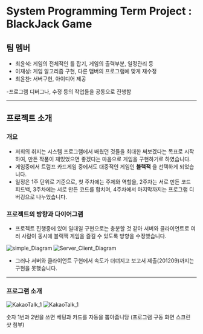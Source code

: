 # System Programming Term Project : BlackJack Game

## 팀 멤버

- 최윤석: 게임의 전체적인 틀 잡기, 게임의 출력부분, 일정관리 등 
- 이재성: 게임 알고리즘 구현, 다른 맴버의 프로그램에 맞게 재수정 
- 최윤찬: 서버구현, 아이디어 제공

-프로그램 디버그나, 수정 등의 작업들을 공동으로 진행함

-------------------------------------
## 프로젝트 소개
### 개요
- 저희의 취지는 시스템 프로그램에서 배웠던 것들을 최대한 써보겠다는 목표로 시작하여, 만든 작품이 재밌었으면 좋겠다는 마음으로 게임을 구현하기로 하였습니다.
- 게임중에서 트럼프 카드게임 중에서도 대중적인 게임인 __블랙잭__ 을 선택하게 되었습니다.
- 일정은 1주 단위로 기준으로, 첫 주차에는 주제와 역할을, 2주차는 서로 만든 코드 피드백, 3주차에는 서로 만든 코드를 합치며, 4주차에서 마지막까지는 프로그램 디버깅으로 나누었습니다.

### 프로젝트의 방향과 다이어그램
- 프로젝트 진행중에 있어 일대일 구현으로는 충분할 것 같아 서버와 클라이언트로 여러 사람이 동시에 블랙잭 게임을 즐길 수 있도록 방향을 수정했습니다.

![simple_Diagram](https://user-images.githubusercontent.com/59460871/101640318-b65b0300-3a73-11eb-986e-bfd68a4a88cc.PNG)
![Server_Client_Diagram](https://user-images.githubusercontent.com/59460871/101640560-ff12bc00-3a73-11eb-9cf1-78d1171a7779.PNG)


- 그러나 서버와 클라이언트 구현에서 속도가 더뎌지고 보고서 제출(201209)까지는 구현을 못했습니다.
-------------------------------------

### 프로그램 소개

![KakaoTalk_1](https://user-images.githubusercontent.com/59460871/101640797-4c8f2900-3a74-11eb-9a4a-c2b6f0382f39.png)
![KakaoTalk_1](https://user-images.githubusercontent.com/59460871/101640797-4c8f2900-3a74-11eb-9a4a-c2b6f0382f39.png)

숫자 1번과 2번을 쓰면 베팅과 카드를 자동을 뽑아줍니당
(프로그램 구동 화면 스크린 샷 첨부)

